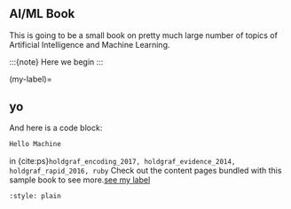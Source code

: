 # 
## AI/ML Book

This is going to be a small book on pretty much large number of topics of Artificial Intelligence and Machine Learning.

:::{note}
Here we begin
:::

(my-label)=
## yo
And here is a code block:

```python
Hello Machine
```
in {cite:ps}`holdgraf_encoding_2017, holdgraf_evidence_2014, holdgraf_rapid_2016, ruby`
Check out the content pages bundled with this sample book to see more.[see my label](my-label)

```{bibliography}
:style: plain
```

